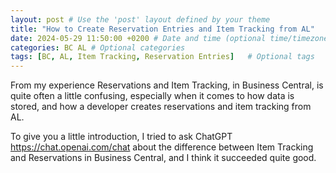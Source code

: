 ```yaml
---
layout: post # Use the 'post' layout defined by your theme
title: "How to Create Reservation Entries and Item Tracking from AL"
date: 2024-05-29 11:50:00 +0200 # Date and time (optional time/timezone)
categories: BC AL # Optional categories
tags: [BC, AL, Item Tracking, Reservation Entries]   # Optional tags
---
```

From my experience Reservations and Item Tracking, in Business Central, is quite often a little confusing, especially when it comes to how data is stored, and how a developer creates reservations and item tracking from AL.

To give you a little introduction, I tried to ask ChatGPT https://chat.openai.com/chat about the difference between Item Tracking and Reservations in Business Central, and I think it succeeded quite good.